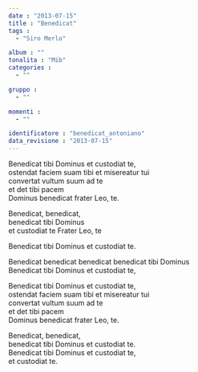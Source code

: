 ```yaml
---
date : "2013-07-15"
title : "Benedicat"
tags : 
  - "Siro Merlo"

album : ""
tonalita : "Mib"
categories : 
  - ""

gruppo : 
  - ""

momenti : 
  - ""

identificatore : "benedicat_antoniano"
data_revisione : "2013-07-15"
---
```

  
  
  
Benedicat tibi Dominus et custodiat te,  
ostendat faciem suam tibi et misereatur tui   
convertat vultum suum ad te  
et det tibi pacem  
Dominus benedicat frater Leo, te.  
  
  
Benedicat, benedicat,  
benedicat tibi Dominus  
et custodiat te Frater Leo, te  
  
Benedicat tibi Dominus et custodiat te.  
  
  
Benedicat benedicat benedicat benedicat tibi Dominus  
Benedicat tibi Dominus et custodiat te,  
  
Benedicat tibi Dominus et custodiat te,  
ostendat faciem suam tibi et misereatur tui   
convertat vultum suum ad te  
et det tibi pacem  
Dominus benedicat frater Leo, te.  
  
  
Benedicat, benedicat,  
benedicat tibi Dominus et custodiat te.  
Benedicat tibi Dominus et custodiat te,  
et custodiat te.  
  
  
  
  
